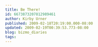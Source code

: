 ```yaml
---
title: Be There!
id: 6673873207812989461
author: Kirby Urner
published: 2009-02-18T20:19:00.000-08:00
updated: 2009-02-19T00:39:53.773-08:00
blog: bizmo_diaries
tags: 
---
```


[](http://www.flickr.com/photos/17157315@N00/3292179294/)[](http://www.flickr.com/photos/17157315@N00/3292186750/)[](http://www.flickr.com/photos/17157315@N00/3291357035/)[](http://www.flickr.com/photos/17157315@N00/3291350919/)[](http://www.flickr.com/photos/17157315@N00/2908970458/)